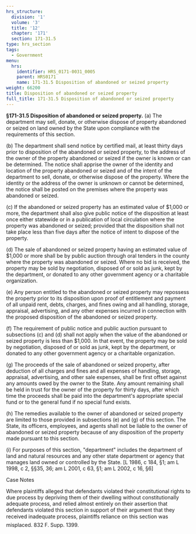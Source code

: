 ```yaml
---
hrs_structure:
  division: '1'
  volume: '3'
  title: '12'
  chapter: '171'
  section: 171-31.5
type: hrs_section
tags:
  - Government
menu:
  hrs:
    identifier: HRS_0171-0031_0005
    parent: HRS0171
    name: 171-31.5 Disposition of abandoned or seized property
weight: 66200
title: Disposition of abandoned or seized property
full_title: 171-31.5 Disposition of abandoned or seized property
---
```

**§171-31.5 Disposition of abandoned or seized property.** (a) The department may sell, donate, or otherwise dispose of property abandoned or seized on land owned by the State upon compliance with the requirements of this section.

(b) The department shall send notice by certified mail, at least thirty days prior to disposition of the abandoned or seized property, to the address of the owner of the property abandoned or seized if the owner is known or can be determined. The notice shall apprise the owner of the identity and location of the property abandoned or seized and of the intent of the department to sell, donate, or otherwise dispose of the property. Where the identity or the address of the owner is unknown or cannot be determined, the notice shall be posted on the premises where the property was abandoned or seized.

(c) If the abandoned or seized property has an estimated value of $1,000 or more, the department shall also give public notice of the disposition at least once either statewide or in a publication of local circulation where the property was abandoned or seized; provided that the disposition shall not take place less than five days after the notice of intent to dispose of the property.

(d) The sale of abandoned or seized property having an estimated value of $1,000 or more shall be by public auction through oral tenders in the county where the property was abandoned or seized. Where no bid is received, the property may be sold by negotiation, disposed of or sold as junk, kept by the department, or donated to any other government agency or a charitable organization.

(e) Any person entitled to the abandoned or seized property may repossess the property prior to its disposition upon proof of entitlement and payment of all unpaid rent, debts, charges, and fines owing and all handling, storage, appraisal, advertising, and any other expenses incurred in connection with the proposed disposition of the abandoned or seized property.

(f) The requirement of public notice and public auction pursuant to subsections (c) and (d) shall not apply when the value of the abandoned or seized property is less than $1,000\. In that event, the property may be sold by negotiation, disposed of or sold as junk, kept by the department, or donated to any other government agency or a charitable organization.

(g) The proceeds of the sale of abandoned or seized property, after deduction of all charges and fines and all expenses of handling, storage, appraisal, advertising, and other sale expenses, shall be first offset against any amounts owed by the owner to the State. Any amount remaining shall be held in trust for the owner of the property for thirty days, after which time the proceeds shall be paid into the department's appropriate special fund or to the general fund if no special fund exists.

(h) The remedies available to the owner of abandoned or seized property are limited to those provided in subsections (e) and (g) of this section. The State, its officers, employees, and agents shall not be liable to the owner of abandoned or seized property because of any disposition of the property made pursuant to this section.

(i) For purposes of this section, "department" includes the department of land and natural resources and any other state department or agency that manages land owned or controlled by the State. [L 1986, c 184, §1; am L 1998, c 2, §§35, 36; am L 2001, c 63, §1; am L 2002, c 16, §6]

Case Notes

Where plaintiffs alleged that defendants violated their constitutional rights to due process by depriving them of their dwelling without constitutionally adequate process, and relied almost entirely on their assertion that defendants violated this section in support of their argument that they received inadequate process, plaintiffs reliance on this section was misplaced. 832 F. Supp. 1399.
